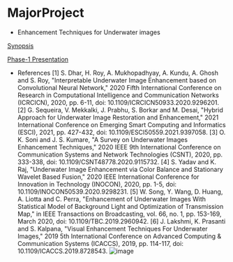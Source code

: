 # MajorProject
* Enhancement Techniques for Underwater images

[Synopsis](https://drive.google.com/file/d/1X2B2OVJCPISDHe1SpTTiBsRT-9MJfiT_/view?usp=sharing)

[Phase-1 Presentation](https://docs.google.com/presentation/d/1d82sfHmmesGoC9PGQ-oIa0aU4iMXclHT/edit?usp=sharing&ouid=112619291112515924531&rtpof=true&sd=true)

* References
[1] S. Dhar, H. Roy, A. Mukhopadhyay, A. Kundu, A. Ghosh and S. Roy, "Interpretable Underwater Image Enhancement based on Convolutional Neural Network," 2020 Fifth International Conference on Research in Computational Intelligence and Communication Networks (ICRCICN), 2020, pp. 6-11, doi: 10.1109/ICRCICN50933.2020.9296201.
[2] G. Sequeira, V. Mekkalki, J. Prabhu, S. Borkar and M. Desai, "Hybrid Approach for Underwater Image Restoration and Enhancement," 2021 International Conference on Emerging Smart Computing and Informatics (ESCI), 2021, pp. 427-432, doi: 10.1109/ESCI50559.2021.9397058.
[3] O. K. Soni and J. S. Kumare, "A Survey on Underwater Images Enhancement Techniques," 2020 IEEE 9th International Conference on Communication Systems and Network Technologies (CSNT), 2020, pp. 333-338, doi: 10.1109/CSNT48778.2020.9115732.
[4] S. Yadav and K. Raj, "Underwater Image Enhancement via Color Balance and Stationary Wavelet Based Fusion," 2020 IEEE International Conference for Innovation in Technology (INOCON), 2020, pp. 1-5, doi: 10.1109/INOCON50539.2020.9298231.
[5] W. Song, Y. Wang, D. Huang, A. Liotta and C. Perra, "Enhancement of Underwater Images With Statistical Model of Background Light and Optimization of Transmission Map," in IEEE Transactions on Broadcasting, vol. 66, no. 1, pp. 153-169, March 2020, doi: 10.1109/TBC.2019.2960942.
[6] J. Lakshmi, K. Prasanti and S. Kalpana, "Visual Enhancement Techniques For Underwater Images," 2019 5th International Conference on Advanced Computing & Communication Systems (ICACCS), 2019, pp. 114-117, doi: 10.1109/ICACCS.2019.8728543.
![image](https://user-images.githubusercontent.com/59774678/162122866-637bf40e-9376-4c4e-bd50-4fc7ce5e9031.png)
